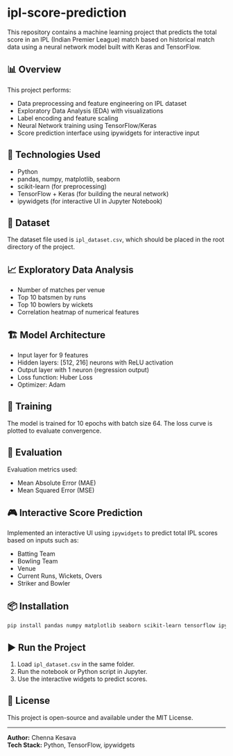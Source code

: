
# ipl-score-prediction

This repository contains a machine learning project that predicts the total score in an IPL (Indian Premier League) match based on historical match data using a neural network model built with Keras and TensorFlow.

## 📊 Overview

This project performs:

- Data preprocessing and feature engineering on IPL dataset
- Exploratory Data Analysis (EDA) with visualizations
- Label encoding and feature scaling
- Neural Network training using TensorFlow/Keras
- Score prediction interface using ipywidgets for interactive input

## 🧠 Technologies Used

- Python
- pandas, numpy, matplotlib, seaborn
- scikit-learn (for preprocessing)
- TensorFlow + Keras (for building the neural network)
- ipywidgets (for interactive UI in Jupyter Notebook)

## 📁 Dataset

The dataset file used is `ipl_dataset.csv`, which should be placed in the root directory of the project.

## 📈 Exploratory Data Analysis

- Number of matches per venue
- Top 10 batsmen by runs
- Top 10 bowlers by wickets
- Correlation heatmap of numerical features

## 🏗️ Model Architecture

- Input layer for 9 features
- Hidden layers: [512, 216] neurons with ReLU activation
- Output layer with 1 neuron (regression output)
- Loss function: Huber Loss
- Optimizer: Adam

## 🔄 Training

The model is trained for 10 epochs with batch size 64. The loss curve is plotted to evaluate convergence.

## 🧪 Evaluation

Evaluation metrics used:
- Mean Absolute Error (MAE)
- Mean Squared Error (MSE)

## 🎮 Interactive Score Prediction

Implemented an interactive UI using `ipywidgets` to predict total IPL scores based on inputs such as:
- Batting Team
- Bowling Team
- Venue
- Current Runs, Wickets, Overs
- Striker and Bowler

## 📦 Installation

```bash
pip install pandas numpy matplotlib seaborn scikit-learn tensorflow ipywidgets
```

## ▶️ Run the Project

1. Load `ipl_dataset.csv` in the same folder.
2. Run the notebook or Python script in Jupyter.
3. Use the interactive widgets to predict scores.

## 📜 License

This project is open-source and available under the MIT License.

---

**Author:** Chenna Kesava  
**Tech Stack:** Python, TensorFlow, ipywidgets  
